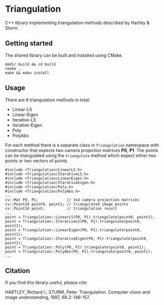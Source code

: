 # Triangulation
C++ library implementing triangulation methods described by Hartley &amp; Sturm.

## Getting started
The shared library can be built and installed using CMake.
```
mkdir build && cd build
cmake ..
make && make install
```
## Usage
There are 6 triangulation methods in total:
- Linear-LS
- Linear-Eigen
- Iterative-LS
- Iterative-Eigen
- Poly
- PolyAbs

For each method there is a separate class in `Triangulation` namespace with constructor that expects two camera projection matrices **P0**, **P1**. The points can be triangulated using the `triangulate` method which expect either two points or two vectors of points.
```
#include <Triangulation/LinearLS.h>
#include <Triangulation/IterativeLS.h>
#include <Triangulation/LinearEigen.h>
#include <Triangulation/IterativeEigen.h>
#include <Triangulation/Poly.h>
#include <Triangulation/PolyAbs.h>
...
cv::Mat P0, P1;             // 3x4 camera projection matrices
cv::Point2d point0, point1; // triangulated image points
cv::Point3d point;          // triangulation result
...
point = Triangulation::LinearLS(P0, P1).triangulate(point0, point1);
point = Triangulation::IterativeLS(P0, P1).triangulate(point0, point1);
point = Triangulation::LinearEigen(P0, P1).triangulate(point0, point1);
point = Triangulation::IterativeEigen(P0, P1).triangulate(point0, point1);
point = Triangulation::Poly(P0, P1).triangulate(point0, point1);
point = Triangulation::PolyAbs(P0, P1).triangulate(point0, point1);
...
```
## Citation
If you find this library useful, please cite:

HARTLEY, Richard I.; STURM, Peter. Triangulation. Computer vision and image understanding, 1997, 68.2: 146-157.
